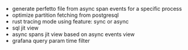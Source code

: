  - generate perfetto file from async span events for a specific process
 - optimize partition fetching from postgresql
 - rust tracing mode using feature: sync or async
 - sql jit view
 - async spans jit view based on async events view
 - grafana query param time filter
